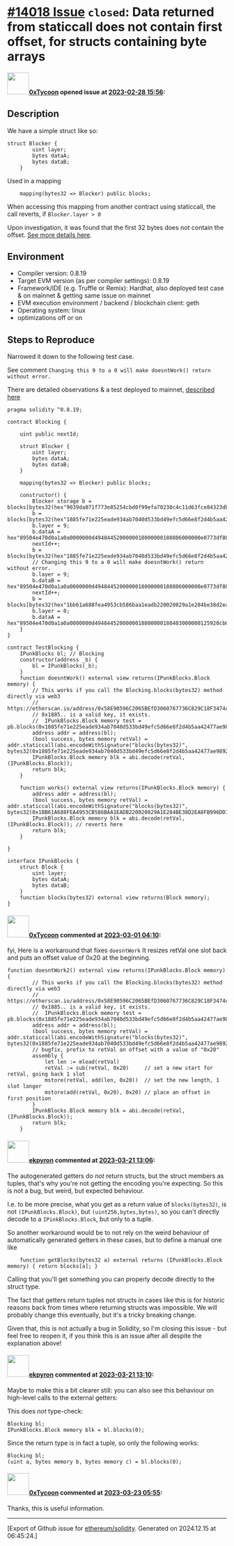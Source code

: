 # [\#14018 Issue](https://github.com/ethereum/solidity/issues/14018) `closed`: Data returned from staticcall does not contain first offset, for structs containing byte arrays

#### <img src="https://avatars.githubusercontent.com/u/27789784?u=9b17f3a96e56aedd0caa0e208847ec7eefe20371&v=4" width="50">[0xTycoon](https://github.com/0xTycoon) opened issue at [2023-02-28 15:56](https://github.com/ethereum/solidity/issues/14018):

## Description

We have a simple struct like so:

```solidity
struct Blocker {
        uint layer;
        bytes dataA;
        bytes dataB;
    }
```

Used in a mapping

```solidity
    mapping(bytes32 => Blocker) public blocks;
```

When accessing this mapping from another contract using staticcall, the call reverts, if `Blocker.layer > 0`

Upon investigation, it was found that the first 32 bytes does not contain the offset. [See more details here](https://github.com/0xTycoon/punk-blocks/issues/1).

## Environment

- Compiler version: 0.8.19
- Target EVM version (as per compiler settings): 0.8.19
- Framework/IDE (e.g. Truffle or Remix): Hardhat, also deployed test case & on mainnet & getting same issue on mainnet
- EVM execution environment / backend / blockchain client: geth
- Operating system: linux
- optimizations off or on

## Steps to Reproduce

Narrowed it down to the following test case.

See comment `Changing this 9 to a 0 will make doesntWork() return without error.` 

There are detailed observations & a test deployed to mainnet, [described here](https://github.com/0xTycoon/punk-blocks/issues/1)

```solidity
pragma solidity ^0.8.19;

contract Blocking {

    uint public nextId;

    struct Blocker {
        uint layer;
        bytes dataA;
        bytes dataB;
    }

    mapping(bytes32 => Blocker) public blocks;

    constructor() {
        Blocker storage b = blocks[bytes32(hex"9039da071f773e85254cbd0f99efa70230c4c11d63fce84323db9eca8e8ef283")];
        b = blocks[bytes32(hex"1885fe71e225eade934ab7040d533bd49efc5d66e8f2d4b5aa42477ae9892ec9")];
        b.layer = 9;
        b.dataA = hex"89504e470d0a1a0a0000000d4948445200000018000000180806000000e0773df80000004b4944415478da6262a03118b560d482510b869a0577efde6d18";
        nextId++;
        b = blocks[bytes32(hex"1885fe71e225eade934ab7040d533bd49efc5d66e8f2d4b5aa42477ae9892ec9")];
        // Changing this 9 to a 0 will make doesntWork() return without error.
        b.layer = 9;
        b.dataB = hex"89504e470d0a1a0a0000000d4948445200000018000000180806000000e0773df80000004b4944415478da6262a03118b560d482510b869a0577efde6d180da2116801cd010b057affe31067c4c921c5f063c78e6108ca4c4d60905b7a0bc55c465afb806134990eb80580000000ffff78ff0b44c51816510000000049454e44ae426082";
        nextId++;
        b = blocks[bytes32(hex"1bb61a688fea4953cb586baa1eadb220020829a1e284be38d2ea8fb996dd7286")];
        b.layer = 0;
        b.dataA = hex"89504e470d0a1a0a0000000d4948445200000018000000180403000000125920cb00000015504c5445000000000000713f1d8b532c5626007237094a120162eb383b0000000174524e530040e6d8660000004c4944415478da62a03160141414807384949414e112ca4a4a4a302946255c1c2115272517384731484914c61154c26380102e19b5343807c5390c42082d208b0419905c2d80c901040000ffff2f3c090f8ffce8ac0000000049454e44ae426082";
    }
}

contract TestBlocking {
    IPunkBlocks bl; // Blocking
    constructor(address _b) {
        bl = IPunkBlocks(_b);
    }
    function doesntWork() external view returns(IPunkBlocks.Block memory) {
        // This works if you call the Blocking.blocks(bytes32) method directly via web3
        // https://etherscan.io/address/0x58E90596C2065BEfD3060767736C829C18F3474c#readContract
        // 0x1885.. is a valid key, it exists.
        //  IPunkBlocks.Block memory test = pb.blocks(0x1885fe71e225eade934ab7040d533bd49efc5d66e8f2d4b5aa42477ae9892ec9);
        address addr = address(bl);
        (bool success, bytes memory retVal) = addr.staticcall(abi.encodeWithSignature("blocks(bytes32)", bytes32(0x1885fe71e225eade934ab7040d533bd49efc5d66e8f2d4b5aa42477ae9892ec9)));
        IPunkBlocks.Block memory blk = abi.decode(retVal, (IPunkBlocks.Block));
        return blk;
    }

    function works() external view returns(IPunkBlocks.Block memory) {
        address addr = address(bl);
        (bool success, bytes memory retVal) = addr.staticcall(abi.encodeWithSignature("blocks(bytes32)", bytes32(0x1BB61A688FEA4953CB586BAA1EADB220020829A1E284BE38D2EA8FB996DD7286)));
        IPunkBlocks.Block memory blk = abi.decode(retVal, (IPunkBlocks.Block)); // reverts here
        return blk;
    }

}

interface IPunkBlocks {
    struct Block {
        uint layer;
        bytes dataA;
        bytes dataB;
    }
    function blocks(bytes32) external view returns(Block memory);
}
```

#### <img src="https://avatars.githubusercontent.com/u/27789784?u=9b17f3a96e56aedd0caa0e208847ec7eefe20371&v=4" width="50">[0xTycoon](https://github.com/0xTycoon) commented at [2023-03-01 04:10](https://github.com/ethereum/solidity/issues/14018#issuecomment-1449309089):

fyi, Here is a workaround that fixes `doesntWork` 
It resizes retVal one slot back and puts an offset value of 0x20 at the beginning.

```solidity
function doesntWork2() external view returns(IPunkBlocks.Block memory) {
        // This works if you call the Blocking.blocks(bytes32) method directly via web3
        // https://etherscan.io/address/0x58E90596C2065BEfD3060767736C829C18F3474c#readContract
        // 0x1885.. is a valid key, it exists.
        //  IPunkBlocks.Block memory test = pb.blocks(0x1885fe71e225eade934ab7040d533bd49efc5d66e8f2d4b5aa42477ae9892ec9);
        address addr = address(bl);
        (bool success, bytes memory retVal) = addr.staticcall(abi.encodeWithSignature("blocks(bytes32)", bytes32(0x1885fe71e225eade934ab7040d533bd49efc5d66e8f2d4b5aa42477ae9892ec9)));
        // bugfix, prefix to retVal an offset with a value of "0x20"
        assembly {
            let len := mload(retVal)
            retVal := sub(retVal, 0x20)     // set a new start for retVal, going back 1 slot
            mstore(retVal, add(len, 0x20))  // set the new length, 1 slot longer
            mstore(add(retVal, 0x20), 0x20) // place an offset in first position
        }
        IPunkBlocks.Block memory blk = abi.decode(retVal, (IPunkBlocks.Block));
        return blk;
    }
```

#### <img src="https://avatars.githubusercontent.com/u/1347491?v=4" width="50">[ekpyron](https://github.com/ekpyron) commented at [2023-03-21 13:06](https://github.com/ethereum/solidity/issues/14018#issuecomment-1477806119):

The autogenerated getters do *not* return structs, but the struct members as tuples, that's why you're not getting the encoding you're expecting. So this is not a bug, but weird, but expected behaviour.

I.e. to be more precise, what you get as a return value of ``blocks(bytes32)``, is not `(IPunkBlocks.Block)`, but `(uint256,bytes,bytes)`, so you can't directly decode to a `IPinkBlocks.Block`, but only to a tuple.

So another workaround would be to not rely on the weird behaviour of automatically generated getters in these cases, but to define a manual one like
```
    function getBlocks(bytes32 a) external returns (IPunkBlocks.Block memory) { return blocks[a]; }
```

Calling that you'll get something you can properly decode directly to the struct type.

The fact that getters return tuples not structs in cases like this is for historic reasons back from times where returning structs was impossible. We will probably change this eventually, but it's a tricky breaking change.

Given that, this is not actually a bug in Solidity, so I'm closing this issue - but feel free to reopen it, if you think this is an issue after all despite the explanation above!

#### <img src="https://avatars.githubusercontent.com/u/1347491?v=4" width="50">[ekpyron](https://github.com/ekpyron) commented at [2023-03-21 13:10](https://github.com/ethereum/solidity/issues/14018#issuecomment-1477812825):

Maybe to make this a bit clearer still: you can also see this behaviour on high-level calls to the external getters:

This does *not* type-check:
```
Blocking bl;
IPunkBlocks.Block memory blk = bl.blocks(0);
```

Since the return type is in fact a tuple, so only the following works:
```
Blocking bl;
(uint a, bytes memory b, bytes memory c) = bl.blocks(0);
```

#### <img src="https://avatars.githubusercontent.com/u/27789784?u=9b17f3a96e56aedd0caa0e208847ec7eefe20371&v=4" width="50">[0xTycoon](https://github.com/0xTycoon) commented at [2023-03-23 05:55](https://github.com/ethereum/solidity/issues/14018#issuecomment-1480640410):

Thanks, this is useful information.


-------------------------------------------------------------------------------



[Export of Github issue for [ethereum/solidity](https://github.com/ethereum/solidity). Generated on 2024.12.15 at 06:45:24.]
